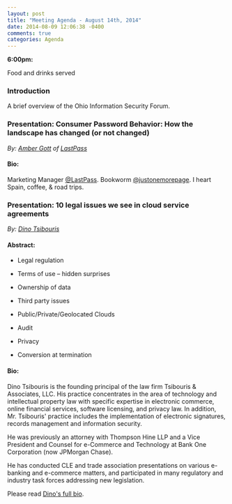 ```yaml
---
layout: post
title: "Meeting Agenda - August 14th, 2014"
date: 2014-08-09 12:06:38 -0400
comments: true
categories: Agenda
---
```


**6:00pm:**

Food and drinks served

### Introduction

A brief overview of the Ohio Information Security Forum.

### **Presentation:** Consumer Password Behavior: How the landscape has changed (or not changed)
_By: [Amber Gott](https://twitter.com/ambergott) of [LastPass](https://lastpass.com/)_

#### **Bio:**

Marketing Manager [@LastPass](https://twitter.com/LastPass). Bookworm [@justonemorepage](https://twitter.com/justonemorepage). I heart Spain, coffee, & road trips.

### **Presentation:** 10 legal issues we see in cloud service agreements
_By: [Dino Tsibouris](http://www.tsibouris.com/attorneys_tsibouris.html)_

#### **Abstract:**

* Legal regulation

* Terms of use – hidden surprises

* Ownership of data

* Third party issues

* Public/Private/Geolocated Clouds

* Audit

* Privacy

* Conversion at termination


#### **Bio:**

Dino Tsibouris is the founding principal of the law firm Tsibouris & Associates, LLC. His practice concentrates in the area of technology and intellectual property law with specific expertise in electronic commerce, online financial services, software licensing, and privacy law. In addition, Mr. Tsibouris' practice includes the implementation of electronic signatures, records management and information security.

He was previously an attorney with Thompson Hine LLP and a Vice President and Counsel for e-Commerce and Technology at Bank One Corporation (now JPMorgan Chase).

He has conducted CLE and trade association presentations on various e-banking and e-commerce matters, and participated in many regulatory and industry task forces addressing new legislation.

Please read [Dino's full bio](http://www.tsibouris.com/attorneys_tsibouris_full.html).